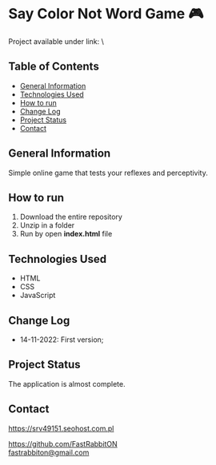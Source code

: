 # Say Color Not Word Game 🎮
Project available under link: \

## Table of Contents

* [General Information](#general-information)
* [Technologies Used](#technologies-used)
* [How to run](#how-to-run)
* [Change Log](#change-log)
* [Project Status](#project-status)
* [Contact](#contact)

## General Information
Simple online game that tests your reflexes and perceptivity.

## How to run
 1. Download the entire repository
 2. Unzip in a folder
 3. Run by open **index.html** file

## Technologies Used
- HTML
- CSS
- JavaScript

## Change Log
- 14-11-2022: First version;

## Project Status
The application is almost complete.

## Contact
https://srv49151.seohost.com.pl

https://github.com/FastRabbitON \
fastrabbiton@gmail.com
